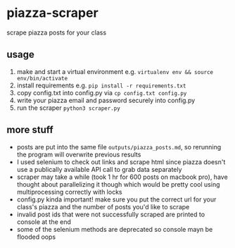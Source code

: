 # piazza-scraper
scrape piazza posts for your class

## usage
1. make and start a virtual environment e.g. ```virtualenv env && source env/bin/activate```
2. install requirements e.g. ```pip install -r requirements.txt```
3. copy config.txt into config.py via ```cp config.txt config.py```
4. write your piazza email and password securely into config.py
5. run the scraper ```python3 scraper.py```

## more stuff
- posts are put into the same file ```outputs/piazza_posts.md```, so rerunning the program will overwrite previous results
- I used selenium to check out links and scrape html since piazza doesn't use a publically available API call to grab data separately
- scraper may take a while (took 1 hr for 600 posts on macbook pro), have thought about parallelizing it though which would be pretty cool using multiprocessing correctly with locks
- config.py kinda important! make sure you put the correct url for your class's piazza and the number of posts you'd like to scrape
- invalid post ids that were not successfully scraped are printed to console at the end
- some of the selenium methods are deprecated so console mayn be flooded oops
